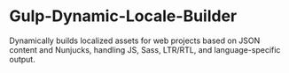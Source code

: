 # Gulp-Dynamic-Locale-Builder
Dynamically builds localized assets for web projects based on JSON content and Nunjucks, handling JS, Sass, LTR/RTL, and language-specific output.
